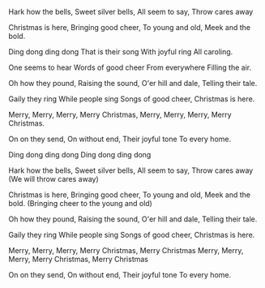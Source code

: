 Hark how the bells,
Sweet silver bells,
All seem to say,
Throw cares away

Christmas is here,
Bringing good cheer,
To young and old,
Meek and the bold.

Ding dong ding dong
That is their song
With joyful ring
All caroling.

One seems to hear
Words of good cheer
From everywhere
Filling the air.

Oh how they pound,
Raising the sound,
O'er hill and dale,
Telling their tale.

Gaily they ring
While people sing
Songs of good cheer,
Christmas is here.

Merry, Merry, Merry, Merry Christmas,
Merry, Merry, Merry, Merry Christmas.

On on they send,
On without end,
Their joyful tone
To every home.

Ding dong ding dong
Ding dong ding dong

Hark how the bells,
Sweet silver bells,
All seem to say,
Throw cares away
(We will throw cares away)

Christmas is here,
Bringing good cheer,
To young and old,
Meek and the bold.
(Bringing cheer to the young and old)

Oh how they pound,
Raising the sound,
O'er hill and dale,
Telling their tale.

Gaily they ring
While people sing
Songs of good cheer,
Christmas is here.

Merry, Merry, Merry, Merry Christmas,
Merry Christmas
Merry, Merry, Merry, Merry Christmas,
Merry Christmas

On on they send,
On without end,
Their joyful tone
To every home.
